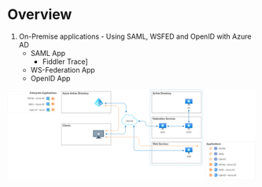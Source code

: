 # Overview

1. On-Premise applications - Using SAML, WSFED and OpenID with Azure AD
    - SAML App
        - Fiddler Trace]
    - WS-Federation App
    - OpenID App

![Overview](/img/3-AzureAD-Overview.png)